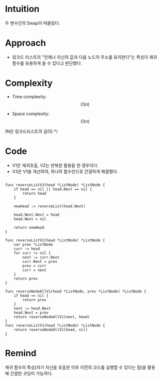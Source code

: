 # Intuition
두 변수간의 Swap이 떠올랐다.

# Approach
<!-- Describe your approach to solving the problem. -->
- 링크드 리스트의 "언제나 자신의 값과 다음 노드의 주소를 유지한다"는 특성이 재귀 함수를 유용하게 쓸 수 있다고 판단했다.
# Complexity
- Time complexity: $$O(n)$$
<!-- Add your time complexity here, e.g. $$O(n)$$ -->

- Space complexity: $$O(n)$$
<!-- Add your space complexity here, e.g. $$O(n)$$ -->

(N은 링크드리스트의 길이)
*/

# Code
- V1은 재귀호출, V2는 반복문 활용을 한 경우이다.
- V3은 V1을 개선하여, 하나의 함수만으로 간결하게 해결했다.
```

func reverseListV3(head *ListNode) *ListNode {
	if head == nil || head.Next == nil {
		return head
	}

	newHead := reverseList(head.Next)

	head.Next.Next = head
	head.Next = nil

	return newHead
}

func reverseListV2(head *ListNode) *ListNode {
	var prev *ListNode
	curr := head
	for curr != nil {
		next := curr.Next
		curr.Next = prev
		prev = curr
		curr = next
	}
	return prev
}

func reverseNodeAllV1(head *ListNode, prev *ListNode) *ListNode {
	if head == nil {
		return prev
	}
	next := head.Next
	head.Next = prev
	return reverseNodeAllV1(next, head)
}
func reverseListV1(head *ListNode) *ListNode {
	return reverseNodeAllV1(head, nil)
}
```

# Remind
재귀 함수의 특성(자기 자신을 호출한 이후 이전의 코드를 실행할 수 있다는 점)을 활용해 간결한 코딩이 가능하다.